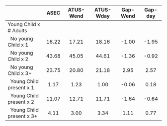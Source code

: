 
|                      |         ASEC |    ATUS-Wend |    ATUS-Wday |     Gap-Wend |      Gap-day |
| -------------------- | :----------: | :----------: | :----------: | :----------: | :----------: |
| Young Child x # Adults |              |              |              |              |              |
| &nbsp;&nbsp;No young Child x 1 |        16.22 |        17.21 |        18.16 |        -1.00 |        -1.95 |
| &nbsp;&nbsp;No young Child x 2 |        43.68 |        45.05 |        44.61 |        -1.36 |        -0.92 |
| &nbsp;&nbsp;No young Child x 3+ |        23.75 |        20.80 |        21.18 |         2.95 |         2.57 |
| &nbsp;&nbsp;Young Child present x 1 |         1.17 |         1.23 |         1.00 |        -0.06 |         0.18 |
| &nbsp;&nbsp;Young Child present x 2 |        11.07 |        12.71 |        11.71 |        -1.64 |        -0.64 |
| &nbsp;&nbsp;Young Child present x 3+ |         4.11 |         3.00 |         3.34 |         1.11 |         0.77 |

